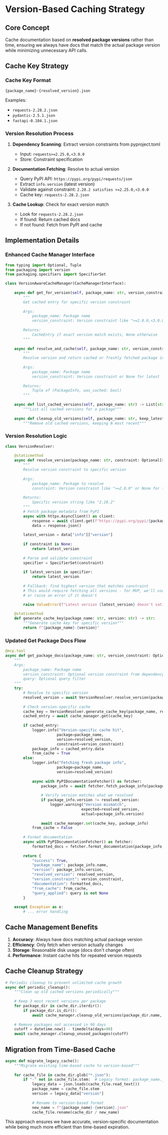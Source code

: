 # Version-Based Caching Strategy

## Core Concept
Cache documentation based on **resolved package versions** rather than time, ensuring we always have docs that match the actual package version while minimizing unnecessary API calls.

## Cache Key Strategy

### Cache Key Format
```
{package_name}-{resolved_version}.json
```

Examples:
- `requests-2.28.2.json`
- `pydantic-2.5.1.json` 
- `fastapi-0.104.1.json`

### Version Resolution Process

1. **Dependency Scanning**: Extract version constraints from pyproject.toml
   - Input: `requests>=2.25.0,<3.0.0`
   - Store: Constraint specification

2. **Documentation Fetching**: Resolve to actual version
   - Query PyPI API: `https://pypi.org/pypi/requests/json` 
   - Extract `info.version` (latest version)
   - Validate against constraint: `2.28.2 satisfies >=2.25.0,<3.0.0`
   - Cache key: `requests-2.28.2.json`

3. **Cache Lookup**: Check for exact version match
   - Look for `requests-2.28.2.json` 
   - If found: Return cached docs
   - If not found: Fetch from PyPI and cache

## Implementation Details

### Enhanced Cache Manager Interface
```python
from typing import Optional, Tuple
from packaging import version
from packaging.specifiers import SpecifierSet

class VersionAwareCacheManager(CacheManagerInterface):
    
    async def get_for_version(self, package_name: str, version_constraint: Optional[str] = None) -> Optional[CacheEntry]:
        """
        Get cached entry for specific version constraint
        
        Args:
            package_name: Package name
            version_constraint: Version constraint like ">=2.0.0,<3.0.0" or None for latest
            
        Returns:
            CacheEntry if exact version match exists, None otherwise
        """
        
    async def resolve_and_cache(self, package_name: str, version_constraint: Optional[str] = None) -> Tuple[PackageInfo, bool]:
        """
        Resolve version and return cached or freshly fetched package info
        
        Args:
            package_name: Package name
            version_constraint: Version constraint or None for latest
            
        Returns:
            Tuple of (PackageInfo, was_cached: bool)
        """
        
    async def list_cached_versions(self, package_name: str) -> List[str]:
        """List all cached versions for a package"""
        
    async def cleanup_old_versions(self, package_name: str, keep_latest: int = 3) -> int:
        """Remove old cached versions, keeping N most recent"""
```

### Version Resolution Logic
```python
class VersionResolver:
    
    @staticmethod
    async def resolve_version(package_name: str, constraint: Optional[str] = None) -> str:
        """
        Resolve version constraint to specific version
        
        Args:
            package_name: Package to resolve
            constraint: Version constraint like ">=2.0.0" or None for latest
            
        Returns:
            Specific version string like "2.28.2"
        """
        # Fetch package metadata from PyPI
        async with httpx.AsyncClient() as client:
            response = await client.get(f"https://pypi.org/pypi/{package_name}/json")
            data = response.json()
        
        latest_version = data["info"]["version"]
        
        if constraint is None:
            return latest_version
        
        # Parse and validate constraint
        specifier = SpecifierSet(constraint)
        
        if latest_version in specifier:
            return latest_version
        
        # Fallback: find highest version that matches constraint
        # This would require fetching all versions - for MVP, we'll use latest if it matches
        # or raise an error if it doesn't
        
        raise ValueError(f"Latest version {latest_version} doesn't satisfy constraint {constraint}")

    @staticmethod
    def generate_cache_key(package_name: str, version: str) -> str:
        """Generate cache key for specific version"""
        return f"{package_name}-{version}"
```

### Updated Get Package Docs Flow
```python
@mcp.tool
async def get_package_docs(package_name: str, version_constraint: Optional[str] = None, query: Optional[str] = None) -> Dict[str, Any]:
    """
    Args:
        package_name: Package name
        version_constraint: Optional version constraint from dependency scanning
        query: Optional query filter
    """
    try:
        # Resolve to specific version
        resolved_version = await VersionResolver.resolve_version(package_name, version_constraint)
        
        # Check version-specific cache
        cache_key = VersionResolver.generate_cache_key(package_name, resolved_version)
        cached_entry = await cache_manager.get(cache_key)
        
        if cached_entry:
            logger.info("Version-specific cache hit", 
                       package=package_name, 
                       version=resolved_version,
                       constraint=version_constraint)
            package_info = cached_entry.data
            from_cache = True
        else:
            logger.info("Fetching fresh package info", 
                       package=package_name, 
                       version=resolved_version)
            
            async with PyPIDocumentationFetcher() as fetcher:
                package_info = await fetcher.fetch_package_info(package_name)
                
                # Verify version matches what we resolved
                if package_info.version != resolved_version:
                    logger.warning("Version mismatch", 
                                  expected=resolved_version, 
                                  actual=package_info.version)
                
                await cache_manager.set(cache_key, package_info)
            from_cache = False
        
        # Format documentation
        async with PyPIDocumentationFetcher() as fetcher:
            formatted_docs = fetcher.format_documentation(package_info, query)
        
        return {
            "success": True,
            "package_name": package_info.name,
            "version": package_info.version,
            "resolved_version": resolved_version,
            "version_constraint": version_constraint,
            "documentation": formatted_docs,
            "from_cache": from_cache,
            "query_applied": query is not None
        }
        
    except Exception as e:
        # ... error handling
```

## Cache Management Benefits

1. **Accuracy**: Always have docs matching actual package version
2. **Efficiency**: Only fetch when version actually changes  
3. **Storage**: Reasonable disk usage (docs don't change often)
4. **Performance**: Instant cache hits for repeated version requests

## Cache Cleanup Strategy

```python
# Periodic cleanup to prevent unlimited cache growth
async def periodic_cleanup():
    """Clean up old cached versions periodically"""
    
    # Keep 3 most recent versions per package
    for package_dir in cache_dir.iterdir():
        if package_dir.is_dir():
            await cache_manager.cleanup_old_versions(package_dir.name, keep_latest=3)
    
    # Remove packages not accessed in 90 days
    cutoff = datetime.now() - timedelta(days=90)
    await cache_manager.cleanup_unused_packages(cutoff)
```

## Migration from Time-Based Cache

```python
async def migrate_legacy_cache():
    """Migrate existing time-based cache to version-based"""
    
    for cache_file in cache_dir.glob("*.json"):
        if "-" not in cache_file.stem:  # Legacy format: package_name.json
            legacy_data = json.loads(cache_file.read_text())
            package_name = cache_file.stem
            version = legacy_data["version"]
            
            # Rename to version-based format
            new_name = f"{package_name}-{version}.json"
            cache_file.rename(cache_dir / new_name)
```

This approach ensures we have accurate, version-specific documentation while being much more efficient than time-based expiration.